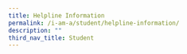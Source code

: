 ```yaml
---
title: Helpline Information
permalink: /i-am-a/student/helpline-information/
description: ""
third_nav_title: Student
---
```

